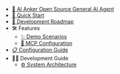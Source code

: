  * [🤖 AI Anker Open Source General AI Agent](/en/README.md)
 * [🚀 Quick Start](/en/quick_start.md)
 * [📅 Development Roadmap](/en/roadmap.md)
 * 🛠️ Features
   * [✨ Demo Scenarios](/en/demo.md)
   * [🔧 MCP Configuration](/en/mcp.md)
* [📋 Configuration Guide](/en/configuration.md) 
* 👨‍💻 Development Guide
   * [⚙️ System Architecture](/en/architecture.md)